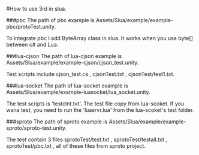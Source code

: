 #How to use 3rd in slua.

###pbc
The path of pbc example is Assets/Slua/example/example-pbc/protoTest.unity.

To integrate pbc I add ByteArray class in slua. It works when you use byte[] between c# and Lua.

###lua-cjson
The path of lua-cjson example is Assets/Slua/example/example-cjson/cjson_test.unity.

Test scripts include cjson_test.cs , cjsonTest.txt , cjsonTest/test1.txt.

###lua-socket
The path of lua-socket example is Assets/Slua/example/example-luasocket/lua_socket.unity.

The test scripts is 'testclnt.txt'. The test file copy from lua-scoket. If you wana test, you need to run the 'luasrvr.lua' from the lua-scoket's test folder.

###sproto
The path of sproto example is Assets/Slua/example/example-sproto/sproto-test.unity.

The test contain 3 files sprotoTest/test.txt , sprotoTest/testall.txt , sprotoTest/pbc.txt , all of these files from sproto project.

